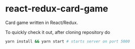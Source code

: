 # react-redux-card-game

Card game written in React/Redux.

To quickly check it out, after cloning repository do

```bash
yarn install && yarn start # starts server on port 5000
```
